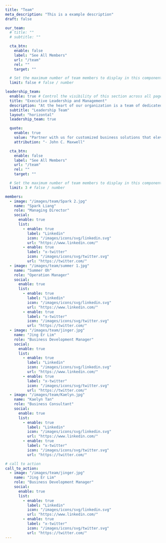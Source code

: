 ```yaml
---
title: "Team"
meta_description: "This is a example description"
draft: false

our_team:
  # title: ""
  # subtitle: ""

  cta_btn:
    enable: false
    label: "See All Members"
    url: "/team"
    rel: ""
    target: ""

  # Set the maximum number of team members to display in this component instance
  limit: false # false / number

leadership_team:
  enable: true # Control the visibility of this section across all pages where it is used
  title: "Executive Leadership and Management"
  description: "At the heart of our organization is a team of dedicated and experienced leaders who drive our mission forward with passion and expertise."
  subtitle: "Leadership Team"
  layout: "horizontal"
  leadership_team: true

  quote:
    enable: true
    value: "Partner with us for customized business solutions that elevate your corporate performance and ensure long-term success"
    attribution: "- John C. Maxwell"

  cta_btn:
    enable: false
    label: "See All Members"
    url: "/team"
    rel: ""
    target: ""

  # Set the maximum number of team members to display in this component instance
  limit: 3 # false / number

members:
  - image: "/images/team/Spark 2.jpg"
    name: "Spark Liang"
    role: "Managing Director"
    social:
      enable: true
      list:
        - enable: true
          label: "Linkedin"
          icon: "/images/icons/svg/linkedin.svg"
          url: "https://www.linkedin.com/"
        - enable: true
          label: "x-twitter"
          icon: "/images/icons/svg/twitter.svg"
          url: "https://twitter.com/"
  - image: "/images/team/summer 1.jpg"
    name: "Summer Oh"
    role: "Operation Manager"
    social:
      enable: true
      list:
        - enable: true
          label: "Linkedin"
          icon: "/images/icons/svg/linkedin.svg"
          url: "https://www.linkedin.com/"
        - enable: true
          label: "x-twitter"
          icon: "/images/icons/svg/twitter.svg"
          url: "https://twitter.com/"
  - image: "/images/team/jinger.jpg"
    name: "Jing Er Lim"
    role: "Business Development Manager"
    social:
      enable: true
      list:
        - enable: true
          label: "Linkedin"
          icon: "/images/icons/svg/linkedin.svg"
          url: "https://www.linkedin.com/"
        - enable: true
          label: "x-twitter"
          icon: "/images/icons/svg/twitter.svg"
          url: "https://twitter.com/"
  - image: "/images/team/Kaelyn.jpg"
    name: "Kaelyn Tan"
    role: "Business Consultant"
    social:
      enable: true
      list:
        - enable: true
          label: "Linkedin"
          icon: "/images/icons/svg/linkedin.svg"
          url: "https://www.linkedin.com/"
        - enable: true
          label: "x-twitter"
          icon: "/images/icons/svg/twitter.svg"
          url: "https://twitter.com/"

# call to action
call_to_action:
  - image: "/images/team/jinger.jpg"
    name: "Jing Er Lim"
    role: "Business Development Manager"
    social:
      enable: true
      list:
        - enable: true
          label: "Linkedin"
          icon: "/images/icons/svg/linkedin.svg"
          url: "https://www.linkedin.com/"
        - enable: true
          label: "x-twitter"
          icon: "/images/icons/svg/twitter.svg"
          url: "https://twitter.com/"
---
```

